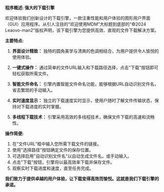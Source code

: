 **程序概述: 强大的下载引擎**

欢迎体验我们创新设计的下载引擎，一款注重性能和用户体验的图形用户界面（GUI）应用程序。从引人注目的“欢迎使用MDM”大标题到底部的“©2024 Leaovo-man2”版权声明，该下载引擎为您提供高效、直观的文件下载解决方案。

**主要特点:**
1. **界面设计精致：** 独特的圆角美学与清爽的色调相结合，为用户提供令人愉悦的使用体验。

2. **一键式操作：** 通过简单的文件URL输入和下载路径选择，点击"下载"按钮即可轻松获取所需文件。

3. **智能文件命名：** 引擎内置智能文件命名功能，能够根据URL自动识别文件名，省去繁琐的手动输入。

4. **实时速度显示：** 独立的下载速度实时显示，使用户随时了解文件传输状态，保持对下载进度的实时掌握。

5. **多线程下载技术：** 引擎采用高效的多线程技术，确保文件下载的高速和流畅性。

**操作简便:**
1. 在“文件URL”框中输入您所需下载文件的链接。
2. 使用"选择路径"按钮确定文件的保存位置。
3. 可选择启用"自动识别文件名"以自动生成文件名，或手动输入。
4. 点击"下载"按钮，引擎将以最高效率下载并保存文件。
5. 观察实时下载进度和速度，直至任务完成。

**我们致力于提供卓越的用户体验，让下载变得高效而愉悦。这就是我们下载引擎的承诺。**
